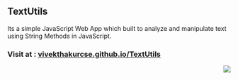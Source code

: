 <h2>TextUtils</h2>
<p>Its a simple JavaScript Web App which built to analyze and manipulate
text using String Methods in JavaScript.</p>

<h3>Visit at : <a href="https://vivekthakurcse.github.io/TextUtils/">
vivekthakurcse.github.io/TextUtils</a></h3>


<p align="right">
<img src="https://img.shields.io/website?down_color=red&down_message=down&up_color=green&up_message=online&url=https%3A%2F%2Fvivekthakurcse.github.io/TextUtils">
</p>
